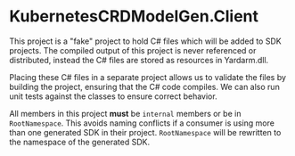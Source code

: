 # KubernetesCRDModelGen.Client

This project is a "fake" project to hold C# files which will be added to SDK projects. The compiled
output of this project is never referenced or distributed, instead the C# files are stored as
resources in Yardarm.dll.

Placing these C# files in a separate project allows us to validate the files by building the project,
ensuring that the C# code compiles. We can also run unit tests against the classes to ensure
correct behavior.

All members in this project **must** be `internal` members or be in `RootNamespace`. This avoids naming conflicts
if a consumer is using more than one generated SDK in their project. `RootNamespace` will be rewritten
to the namespace of the generated SDK.
